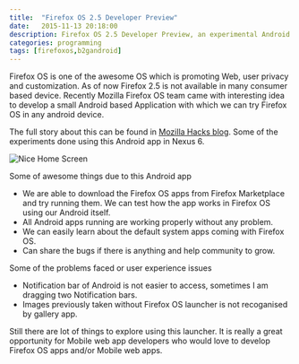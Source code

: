 ```yaml
---
title:  "Firefox OS 2.5 Developer Preview"
date:   2015-11-13 20:18:00
description: Firefox OS 2.5 Developer Preview, an experimental Android app
categories: programming
tags: [firefoxos,b2gandroid]
---
```


Firefox OS is one of the awesome OS which is promoting Web, user privacy and customization. As of now Firefox 2.5 is not available in many consumer based device. Recently Mozilla Firefox OS team came with interesting idea to develop a small Android based Application with which we can try Firefox OS in any android device.

The full story about this can be found in [Mozilla Hacks blog](https://hacks.mozilla.org/2015/11/firefox-os-2-5-developer-preview-an-experimental-android-app/). Some of the experiments done using this Android app in Nexus 6.

![Nice Home Screen](http://iamvp7.github.io/assets/home.png)

Some of awesome things due to this Android app
- We are able to download the Firefox OS apps from Firefox Marketplace and try running them. We can test how the app works in Firefox OS using our Android itself.
- All Android apps running are working properly without any problem.
- We can easily learn about the default system apps coming with Firefox OS.
- Can share the bugs if there is anything and help community to grow.

Some of the problems faced or user experience issues
- Notification bar of Android is not easier to access, sometimes I am dragging two Notification bars.
- Images previously taken without Firefox OS launcher is not recoganised by gallery app.

Still there are lot of things to explore using this launcher. It is really a great opportunity for Mobile  web app developers who would love to develop Firefox OS apps and/or Mobile web apps.
 
